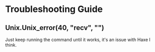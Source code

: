 # Troubleshooting Guide

## Unix.Unix_error(40, "recv", "")

Just keep running the command until it works, it's an issue with Haxe I think.
